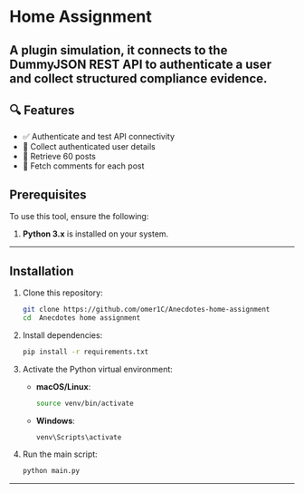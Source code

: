 # Home Assignment
A plugin simulation, it connects to the DummyJSON REST API to authenticate a user and collect structured compliance evidence.
---

## 🔍 Features

- ✅ Authenticate and test API connectivity
- 👤 Collect authenticated user details
- 📝 Retrieve 60 posts
- 💬 Fetch comments for each post

## Prerequisites
To use this tool, ensure the following:
1. **Python 3.x** is installed on your system.

---

## Installation

1. Clone this repository: 
   ```bash
   git clone https://github.com/omer1C/Anecdotes-home-assignment
   cd  Anecdotes home assignment
   ```

2. Install dependencies:
   ```bash
   pip install -r requirements.txt
   ```

3. Activate the Python virtual environment:
   - **macOS/Linux**:
     ```bash
     source venv/bin/activate
     ```
   - **Windows**:
     ```bash
     venv\Scripts\activate
     ```

4. Run the main script:
   ```bash
   python main.py
   ```

---